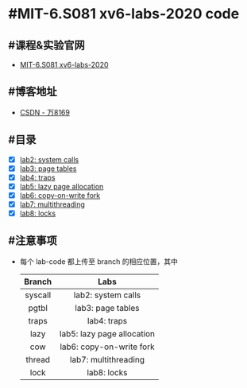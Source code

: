 # #MIT-6.S081 xv6-labs-2020 code

## #课程&实验官网
+ [MIT-6.S081 xv6-labs-2020](https://pdos.csail.mit.edu/6.828/2020/schedule.html)

## #博客地址
+ [CSDN - 万8169](https://blog.csdn.net/qq_34872231/category_12139190.html?spm=1001.2014.3001.5482)

## #目录
+ [x] [lab2: system calls](https://github.com/Wan58169/MIT-6.S081-xv6-labs-2020/tree/syscall)
+ [x] [lab3: page tables](https://github.com/Wan58169/MIT-6.S081-xv6-labs-2020/tree/pgtbl)
+ [x] [lab4: traps](https://github.com/Wan58169/MIT-6.S081-xv6-labs-2020/tree/traps)
+ [x] [lab5: lazy page allocation](https://github.com/Wan58169/MIT-6.S081-xv6-labs-2020/tree/lazy)
+ [x] [lab6: copy-on-write fork](https://github.com/Wan58169/MIT-6.S081-xv6-labs-2020/tree/cow)
+ [x] [lab7: multithreading](https://github.com/Wan58169/MIT-6.S081-xv6-labs-2020/tree/thread)
+ [x] [lab8: locks](https://github.com/Wan58169/MIT-6.S081-xv6-labs-2020/tree/lock)

## #注意事项
+ 每个 lab-code 都上传至 branch 的相应位置，其中

  | Branch | Labs |
  | :----: | :--: |
  | syscall | lab2: system calls |
  | pgtbl | lab3: page tables |
  | traps | lab4: traps |
  | lazy  | lab5: lazy page allocation|
  | cow   | lab6: copy-on-write fork|
  | thread   | lab7: multithreading|
  | lock | lab8: locks |
